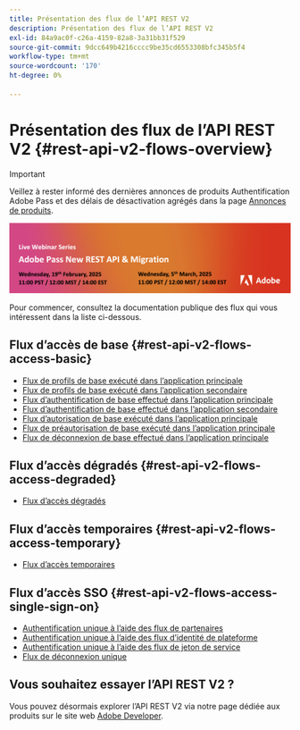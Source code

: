 ```yaml
---
title: Présentation des flux de l’API REST V2
description: Présentation des flux de l’API REST V2
exl-id: 84a9ac0f-c26a-4159-82a8-3a31bb31f529
source-git-commit: 9dcc649b4216cccc9be35cd6553308bfc345b5f4
workflow-type: tm+mt
source-wordcount: '170'
ht-degree: 0%

---
```


# Présentation des flux de l’API REST V2 {#rest-api-v2-flows-overview}

>[!IMPORTANT]
>
> Veillez à rester informé des dernières annonces de produits Authentification Adobe Pass et des délais de désactivation agrégés dans la page [Annonces de produits](/help/authentication/product-announcements.md).

<a href="https://experienceleague.adobe.com/en/docs/pass/authentication/product-announcements">![ Série de webinaires en direct ](/help/authentication/assets/rest-api-v2/live-webinar-series-banner.png)</a>

Pour commencer, consultez la documentation publique des flux qui vous intéressent dans la liste ci-dessous.

## Flux d’accès de base {#rest-api-v2-flows-access-basic}

* [Flux de profils de base exécuté dans l’application principale](basic-access-flows/rest-api-v2-basic-profiles-primary-application-flow.md)
* [Flux de profils de base exécuté dans l’application secondaire](basic-access-flows/rest-api-v2-basic-profiles-secondary-application-flow.md)
* [Flux d’authentification de base effectué dans l’application principale](basic-access-flows/rest-api-v2-basic-authentication-primary-application-flow.md)
* [Flux d’authentification de base effectué dans l’application secondaire](basic-access-flows/rest-api-v2-basic-authentication-secondary-application-flow.md)
* [Flux d’autorisation de base exécuté dans l’application principale](basic-access-flows/rest-api-v2-basic-authorization-primary-application-flow.md)
* [Flux de préautorisation de base exécuté dans l’application principale](basic-access-flows/rest-api-v2-basic-preauthorization-primary-application-flow.md)
* [Flux de déconnexion de base effectué dans l’application principale](basic-access-flows/rest-api-v2-basic-logout-primary-application-flow.md)

## Flux d’accès dégradés {#rest-api-v2-flows-access-degraded}

* [Flux d’accès dégradés](degraded-access-flows/rest-api-v2-access-degraded-flows.md)

## Flux d’accès temporaires {#rest-api-v2-flows-access-temporary}

* [Flux d’accès temporaires](temporary-access-flows/rest-api-v2-access-temporary-flows.md)

## Flux d’accès SSO {#rest-api-v2-flows-access-single-sign-on}

* [Authentification unique à l’aide des flux de partenaires](single-sign-on-access-flows/rest-api-v2-single-sign-on-partner-flows.md)
* [Authentification unique à l’aide des flux d’identité de plateforme](single-sign-on-access-flows/rest-api-v2-single-sign-on-platform-identity-flows.md)
* [Authentification unique à l’aide des flux de jeton de service](single-sign-on-access-flows/rest-api-v2-single-sign-on-service-token-flows.md)
* [Flux de déconnexion unique](single-sign-on-access-flows/rest-api-v2-single-sign-on-logout-flow.md)

## Vous souhaitez essayer l’API REST V2 ?

Vous pouvez désormais explorer l’API REST V2 via notre page dédiée aux produits sur le site web [Adobe Developer](https://developer.adobe.com/adobe-pass/).
